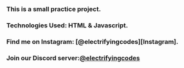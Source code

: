 ### This is a small practice project.

### Technologies Used: HTML & Javascript.

### Find me on Instagram: [@electrifyingcodes][Instagram].

### Join our Discord server:[@electrifyingcodes][discord]

[Instgram]: https://www.instagram.com/electrifying_codes
[discord]: htt
